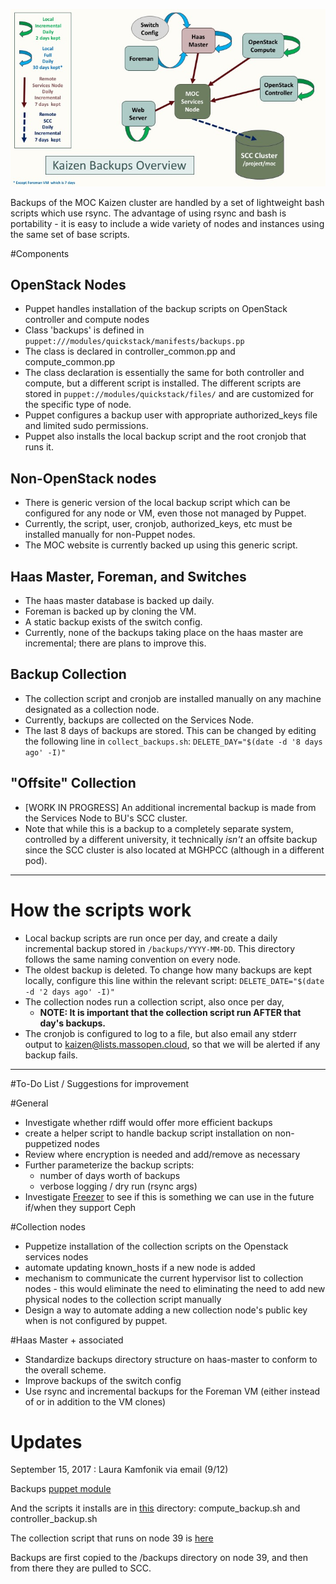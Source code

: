 ![](_static/Kaizen_Backups_Diagram.jpg)

Backups of the MOC Kaizen cluster are handled by a set of lightweight bash scripts which use rsync.  The advantage of using rsync and bash is portability - it is easy to include a wide variety of nodes and instances using the same set of base scripts.


#Components

## OpenStack Nodes  
* Puppet handles installation of the backup scripts on OpenStack controller and compute nodes
* Class 'backups' is defined in `puppet:///modules/quickstack/manifests/backups.pp`
* The class is declared in controller_common.pp and compute_common.pp
* The class declaration is essentially the same for both controller and compute, but a different script is installed.  The different scripts are stored in `puppet://modules/quickstack/files/` and are customized for the specific type of node.
* Puppet configures a backup user with appropriate authorized_keys file and limited sudo permissions.
* Puppet also installs the local backup script and the root cronjob that runs it.

## Non-OpenStack nodes
* There is generic version of the local backup script which can be configured for any node or VM, even those not managed by Puppet.
* Currently, the script, user, cronjob, authorized_keys, etc must be installed manually for non-Puppet nodes.
* The MOC website is currently backed up using this generic script.

## Haas Master, Foreman, and Switches
* The haas master database is backed up daily.
* Foreman is backed up by cloning the VM.
* A static backup exists of the switch config.
* Currently, none of the backups taking place on the haas master are incremental; there are plans to improve this.

## Backup Collection
* The collection script and cronjob are installed manually on any machine designated as a collection node. 
* Currently, backups are collected on the Services Node.
* The last 8 days of backups are stored.  This can be changed by editing the following line in `collect_backups.sh`\:
     `DELETE_DAY="$(date -d '8 days ago' -I)"`

## "Offsite" Collection
* [WORK IN PROGRESS] An additional incremental backup is made from the Services Node to BU's SCC cluster.
* Note that while this is a backup to a completely separate system, controlled by a different university, it technically *isn't* an offsite backup since the SCC cluster is also located at MGHPCC (although in a different pod).

***

# How the scripts work
* Local backup scripts are run once per day, and create a daily incremental backup stored in `/backups/YYYY-MM-DD`.  This directory follows the same naming convention on every node.
* The oldest backup is deleted. To change how many backups are kept locally, configure this line within the relevant script\:
     `DELETE_DATE="$(date -d '2 days ago' -I)"`
* The collection nodes run a collection script, also once per day,
     * **NOTE: It is important that the collection script run AFTER that day's backups.**
* The cronjob is configured to log to a file, but also email any stderr output to kaizen@lists.massopen.cloud, so that we will be alerted if any backup fails.

***

#To-Do List / Suggestions for improvement

#General
* Investigate whether rdiff would offer more efficient backups
* create a helper script to handle backup script installation on non-puppetized nodes
* Review where encryption is needed and add/remove as necessary
* Further parameterize the backup scripts:
     * number of days worth of backups
     * verbose logging / dry run (rsync args)
* Investigate [Freezer](https://wiki.openstack.org/wiki/Freezer) to see if this is something we can use in the future if/when they support Ceph

#Collection nodes
* Puppetize installation of the collection scripts on the Openstack services nodes
* automate updating known_hosts if a new node is added
* mechanism to communicate the current hypervisor list to collection nodes - this would eliminate the need to eliminating the need to add new physical nodes to the collection script manually
* Design a way to automate adding a new collection node's public key when is not configured by puppet.
 
#Haas Master + associated 
* Standardize backups directory structure on haas-master to conform to the overall scheme.
* Improve backups of the switch config
* Use rsync and incremental backups for the Foreman VM (either instead of or in addition to the VM clones)

# Updates
September 15, 2017 : Laura Kamfonik via email (9/12)

Backups [puppet module](https://github.com/CCI-MOC/kilo-puppet/blob/liberty/quickstack/manifests/backups.pp)

And the scripts it installs are in [this](https://github.com/CCI-MOC/kilo-puppet/tree/liberty/quickstack/files) directory: compute_backup.sh and controller_backup.sh

The collection script that runs on node 39 is [here](https://github.com/CCI-MOC/moc/blob/master/scripts/backup_scripts/collect_backups.sh)

Backups are first copied to the /backups directory on node 39, and then from there they are pulled to SCC.

